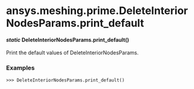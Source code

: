 # ansys.meshing.prime.DeleteInteriorNodesParams.print_default

#### *static* DeleteInteriorNodesParams.print_default()

Print the default values of DeleteInteriorNodesParams.

### Examples

```pycon
>>> DeleteInteriorNodesParams.print_default()
```

<!-- !! processed by numpydoc !! -->
